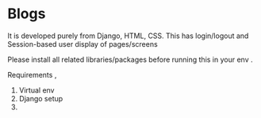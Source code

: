 # Blogs

It is developed purely from Django, HTML, CSS.
This has login/logout and Session-based user display of pages/screens


Please install all related libraries/packages before running this in your env .


Requirements , 
1. Virtual env
2. Django setup
3. 
